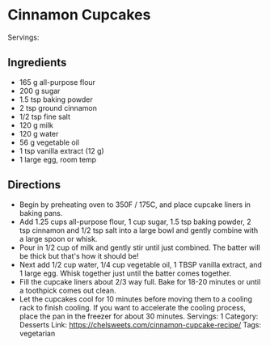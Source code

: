 # Cinnamon Cupcakes
Servings:
## Ingredients
- 165 g all-purpose flour
- 200 g sugar
- 1.5 tsp baking powder
- 2 tsp ground cinnamon
- 1/2 tsp fine salt
- 120 g milk
- 120 g water
- 56 g vegetable oil
- 1 tsp vanilla extract (12 g)
- 1 large egg, room temp
## Directions
- Begin by preheating oven to 350F / 175C, and place cupcake liners in baking pans.
- Add 1.25 cups all-purpose flour, 1 cup sugar, 1.5 tsp baking powder, 2 tsp cinnamon and 1/2 tsp salt into a large bowl and gently combine with a large spoon or whisk.
- Pour in 1/2 cup of milk and gently stir until just combined. The batter will be thick but that's how it should be!
- Next add 1/2 cup water, 1/4 cup vegetable oil, 1 TBSP vanilla extract, and 1 large egg. Whisk together just until the batter comes together.
- Fill the cupcake liners about 2/3 way full. Bake for 18-20 minutes or until a toothpick comes out clean.
- Let the cupcakes cool for 10 minutes before moving them to a cooling rack to finish cooling. If you want to accelerate the cooling process, place the pan in the freezer for about 30 minutes.
Servings: 1
Category: Desserts
Link: https://chelsweets.com/cinnamon-cupcake-recipe/
Tags: vegetarian
